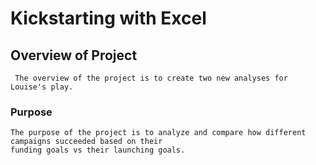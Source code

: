 # Kickstarting with Excel

  ## Overview of Project
     The overview of the project is to create two new analyses for Louise's play.
    

  ### Purpose
    The purpose of the project is to analyze and compare how different campaigns succeeded based on their 
    funding goals vs their launching goals.
